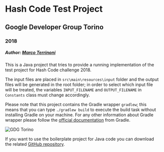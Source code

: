 # Hash Code Test Project
## Google Developer Group Torino
### 2018
##### Author: [Marco Terrinoni](https://twitter.com/TerrinoniMarco)

This is a Java project that tries to provide a running implementation of the test project for Hash Code challenge 2018.

The input files are placed in `src\main\resources\input` folder and the output files will be generated in the root folder; in order to select which input file will be treated, the variables `INPUT_FILENAME` and `OUTPUT_FILENAME` in `Constants` class must change accordingly.

Please note that this project contains the Gradle wrapper `gradlew`; this means that you can type `./gradlew build` to execute the build task without installing Gradle on your machine.
For any other information about Gradle wrapper please follow the [official documentation](https://docs.gradle.org/current/userguide/gradle_wrapper.html) from Gradle.

![GDG Torino](https://lh3.googleusercontent.com/-thBiI0v5PDw/Vv1A_ip3jXI/AAAAAAAACG0/41EgiBEUg-ARAAoQDFIT0Cit0d8574RMA/w750-h750/gdg-logo%2Bhi-res.png)

If you want to use the boilerplate project for Java code you can download the related [GitHub repository](https://github.com/gdgtorino/hash-code-starter-project).
